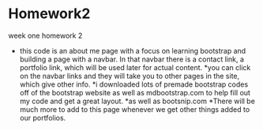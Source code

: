 # Homework2
week one homework 2
* this code is an about me page with a focus on learning bootstrap and building a page with a navbar. In that navbar there is a contact link, a portfolio link, which will be used later for actual content. 
*you can click on the navbar links and they will take you to other pages in the site, which give other info. 
*i downloaded lots of premade bootstrap codes off of the bootstrap website as well as mdbootstrap.com to help fill out my code and get a great layout. 
*as well as bootsnip.com 
*There will be much more to add to this page whenever we get other things added to our portfolios.